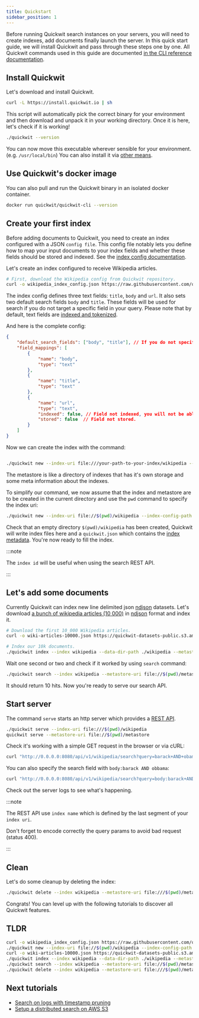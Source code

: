 ```yaml
---
title: Quickstart
sidebar_position: 1
---
```


Before running Quickwit search instances on your servers, you will need to create indexes, add documents finally launch the server. In this quick start guide, we will install Quickwit and pass through these steps one by one. All Quickwit commands used in this guide are documented [in the CLI reference documentation](../reference/cli.md).

## Install Quickwit

Let's download and install Quickwit.

```bash
curl -L https://install.quickwit.io | sh
```

This script will automatically pick the correct binary for your environment and then download and unpack it in your working directory.
Once it is here, let's check if it is working!

```bash
./quickwit --version
```

You can now move this executable wherever sensible for your environment. (e.g. `/usr/local/bin`)
You can also install it via [other means](installation.md).

## Use Quickwit's docker image

You can also pull and run the Quickwit binary in an isolated docker container.

```bash
docker run quickwit/quickwit-cli --version
```

## Create your first index

Before adding documents to Quickwit, you need to create an index configured with a JSON `config file`. This config file notably lets you define how to map your input documents to your index fields and whether these fields should be stored and indexed. See the [index config documentation](../reference/index-config.md).

Let's create an index configured to receive Wikipedia articles.

```bash
# First, download the Wikipedia config from Quickwit repository.
curl -o wikipedia_index_config.json https://raw.githubusercontent.com/quickwit-inc/quickwit/main/examples/index_configs/wikipedia_index_config.json
```

The index config defines three text fields: `title`, `body` and `url`. It also sets two default search fields `body` and `title`. These fields will be used for search if you do not target a specific field in your query. Please note that by default, text fields are [indexed and tokenized](../reference/index-config.md).

And here is the complete config:

```json title="wikipedia_index_config.json"
{
    "default_search_fields": ["body", "title"], // If you do not specify fields in your query, those fields will be used. 
    "field_mappings": [
        {
            "name": "body",
            "type": "text"
        },
        {
            "name": "title",
            "type": "text"
        },
        {
            "name": "url",
            "type": "text",
            "indexed": false, // Field not indexed, you will not be able to search on this field.
            "stored": false  // Field not stored. 
        }
    ]
}
```

Now we can create the index with the command:

```bash

./quickwit new --index-uri file:///your-path-to-your-index/wikipedia --index-config-path ./wikipedia_index_config.json --index wikipedia --metastore-uri file:///path-to-your-metastore
```

The metastore is like a directory of indexes that has it's own storage and some meta information about the indexes.

To simplify our command, we now assume that the index and metastore are to be created in the current directory and use the `pwd` command to specify the index uri:

```bash
./quickwit new --index-uri file://$(pwd)/wikipedia --index-config-path ./wikipedia_index_config.json --index wikipedia --metastore-uri file://$(pwd)/metastore/
```

Check that an empty directory `$(pwd)/wikipedia` has been created, Quickwit will write index files here and a `quickwit.json` which contains the [index metadata](../overview/architecture.md#index-metadata).
You're now ready to fill the index.

:::note

The `index id` will be useful when using the search REST API.

:::


## Let's add some documents

Currently Quickwit can index new line delimited json [ndjson](http://ndjson.org/) datasets.
Let's download [a bunch of wikipedia articles (10 000)](https://quickwit-datasets-public.s3.amazonaws.com/wiki-articles-10000.json) in [ndjson](http://ndjson.org/) format and index it.

```bash
# Download the first 10_000 Wikipedia articles.
curl -o wiki-articles-10000.json https://quickwit-datasets-public.s3.amazonaws.com/wiki-articles-10000.json

# Index our 10k documents.
./quickwit index --index wikipedia --data-dir-path ./wikipedia --metastore-uri file://$(pwd)/metastore --input-path wiki-articles-10000.json
```

Wait one second or two and check if it worked by using `search` command:

```bash
./quickwit search --index wikipedia --metastore-uri file://$(pwd)/metastore --query "barack AND obama"
```

It should return 10 hits. Now you're ready to serve our search API.


## Start server

The command `serve` starts an http server which provides a [REST API](../reference/search-api.md).

```bash
./quickwit serve --index-uri file:///$(pwd)/wikipedia
quickwit serve --metastore-uri file://$(pwd)/metastore
```

Check it's working with a simple GET request in the browser or via cURL:
```bash
curl "http://0.0.0.0:8080/api/v1/wikipedia/search?query=barack+AND+obama"
```

You can also specify the search field with `body:barack AND obbama`:
```bash
curl "http://0.0.0.0:8080/api/v1/wikipedia/search?query=body:barack+AND+obama"
```

Check out the server logs to see what's happening.


:::note

The REST API use `index name` which is defined by the last segment of your `index uri`.

Don't forget to encode correctly the query params to avoid bad request (status 400).

:::


## Clean

Let's do some cleanup by deleting the index:

```bash
./quickwit delete --index wikipedia --metastore-uri file:///$(pwd)/metastore
```

Congrats! You can level up with the following tutorials to discover all Quickwit features.


## TLDR

```bash
curl -o wikipedia_index_config.json https://raw.githubusercontent.com/quickwit-inc/quickwit/main/examples/index_configs/wikipedia_index_config.json
./quickwit new --index-uri file://$(pwd)/wikipedia --index-config-path ./wikipedia_index_config.json --index wikipedia --metastore-uri file://$(pwd)/metastore/
curl -o wiki-articles-10000.json https://quickwit-datasets-public.s3.amazonaws.com/wiki-articles-10000.json
./quickwit index --index wikipedia --data-dir-path ./wikipedia --metastore-uri file://$(pwd)/metastore --input-path wiki-articles-10000.json
./quickwit search --index wikipedia --metastore-uri file://$(pwd)/metastore --query "barack AND obama"
./quickwit delete --index wikipedia --metastore-uri file:///$(pwd)/metastore
```


## Next tutorials

- [Search on logs with timestamp pruning](../tutorials/tutorial-hdfs-logs.md)
- [Setup a distributed search on AWS S3](../tutorials/tutorial-hdfs-logs-distributed-search-aws-s3.md)


